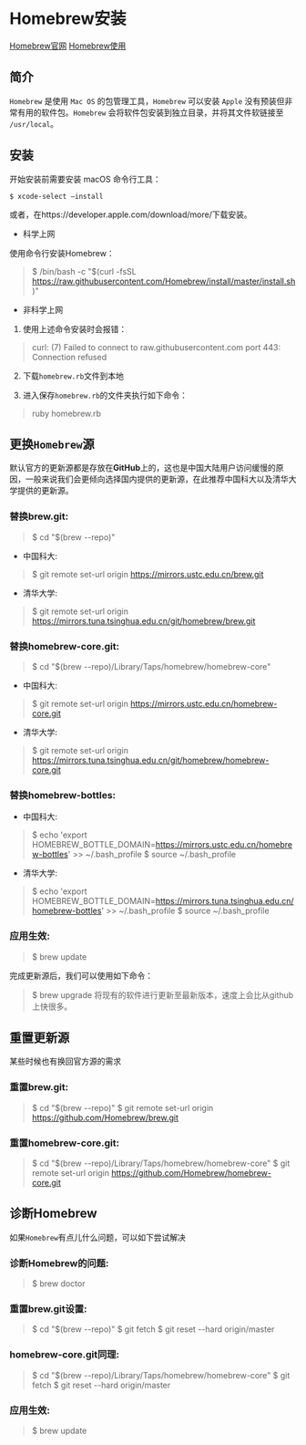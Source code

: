 # Homebrew安装

[Homebrew官网](https://brew.sh/index_zh-cn)
[Homebrew使用](https://github.com/matiastang/homebrew/blob/master/md/homebrew%E4%BD%BF%E7%94%A8.md)

## 简介

`Homebrew` 是使用 `Mac OS` 的包管理工具，`Homebrew` 可以安装 `Apple` 没有预装但非常有用的软件包。`Homebrew` 会将软件包安装到独立目录，并将其文件软链接至 `/usr/local`。

## 安装

开始安装前需要安装 macOS 命令行工具：

```
$ xcode-select —install
```

或者，在https://developer.apple.com/download/more/下载安装。

* 科学上网

使用命令行安装Homebrew：

> $ /bin/bash -c "$(curl -fsSL https://raw.githubusercontent.com/Homebrew/install/master/install.sh)"

* 非科学上网

1. 使用上述命令安装时会报错：

> curl: (7) Failed to connect to raw.githubusercontent.com port 443: Connection refused

2. 下载`homebrew.rb`文件到本地

3. 进入保存`homebrew.rb`的文件夹执行如下命令：

> ruby homebrew.rb

## 更换`Homebrew`源

默认官方的更新源都是存放在**GitHub**上的，这也是中国大陆用户访问缓慢的原因，一般来说我们会更倾向选择国内提供的更新源，在此推荐中国科大以及清华大学提供的更新源。

### 替换brew.git:

> $ cd "$(brew --repo)"
* 中国科大:
> $ git remote set-url origin https://mirrors.ustc.edu.cn/brew.git
* 清华大学:
> $ git remote set-url origin https://mirrors.tuna.tsinghua.edu.cn/git/homebrew/brew.git

### 替换homebrew-core.git:

> $ cd "$(brew --repo)/Library/Taps/homebrew/homebrew-core"
* 中国科大:
> $ git remote set-url origin https://mirrors.ustc.edu.cn/homebrew-core.git
* 清华大学:
> $ git remote set-url origin https://mirrors.tuna.tsinghua.edu.cn/git/homebrew/homebrew-core.git

### 替换homebrew-bottles:

* 中国科大:
> $ echo 'export HOMEBREW_BOTTLE_DOMAIN=https://mirrors.ustc.edu.cn/homebrew-bottles' >> ~/.bash_profile
> $ source ~/.bash_profile
* 清华大学:
> $ echo 'export HOMEBREW_BOTTLE_DOMAIN=https://mirrors.tuna.tsinghua.edu.cn/homebrew-bottles' >> ~/.bash_profile
> $ source ~/.bash_profile

### 应用生效:
> $ brew update

完成更新源后，我们可以使用如下命令：
> $ brew upgrade
将现有的软件进行更新至最新版本，速度上会比从github上快很多。

## 重置更新源

某些时候也有换回官方源的需求

### 重置brew.git:

> $ cd "$(brew --repo)"
> $ git remote set-url origin https://github.com/Homebrew/brew.git

### 重置homebrew-core.git:

> $ cd "$(brew --repo)/Library/Taps/homebrew/homebrew-core"
> $ git remote set-url origin https://github.com/Homebrew/homebrew-core.git

## 诊断Homebrew

如果`Homebrew`有点儿什么问题，可以如下尝试解决

### 诊断Homebrew的问题:
> $ brew doctor

### 重置brew.git设置:
> $ cd "$(brew --repo)"
> $ git fetch
> $ git reset --hard origin/master

### homebrew-core.git同理:
> $ cd "$(brew --repo)/Library/Taps/homebrew/homebrew-core"
> $ git fetch
> $ git reset --hard origin/master

### 应用生效:
> $ brew update